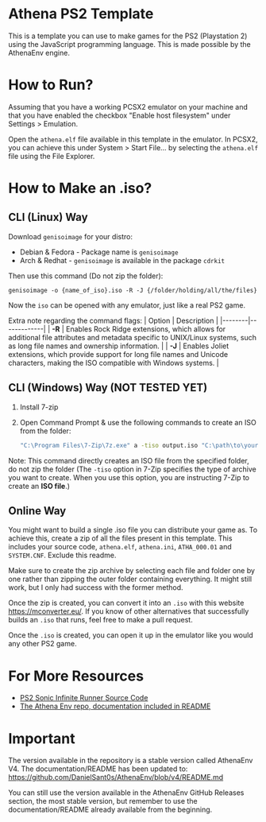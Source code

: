 # Athena PS2 Template

This is a template you can use to make games for the PS2 (Playstation 2) using the JavaScript programming language.
This is made possible by the AthenaEnv engine.

# How to Run?

Assuming that you have a working PCSX2 emulator on your machine and that you have enabled the
checkbox "Enable host filesystem" under Settings > Emulation.

Open the `athena.elf` file available in this template in the emulator.
In PCSX2, you can achieve this under System > Start File... by selecting the `athena.elf` file using the File Explorer.

# How to Make an .iso?

## CLI (Linux) Way
Download `genisoimage` for your distro: 
 - Debian & Fedora - Package name is `genisoimage`
 - Arch & Redhat - `genisoimage` is available in the package `cdrkit`

 Then use this command (Do not zip the folder):

 ```
 genisoimage -o {name_of_iso}.iso -R -J {/folder/holding/all/the/files}   
```
 
 Now the `iso` can be opened with any emulator, just like a real PS2 game.
 
 Extra note regarding the command flags: 
 | Option | Description |
 |--------|-------------|
 | **-R** | Enables Rock Ridge extensions, which allows for additional file attributes and metadata specific to UNIX/Linux systems, such as long file names and ownership information. |
 | **-J** | Enables Joliet extensions, which provide support for long file names and Unicode characters, making the ISO compatible with Windows systems. |


## CLI (Windows) Way (NOT TESTED YET)
1. Install 7-zip
2. Open Command Prompt & use the following commands to create an ISO from the folder:

   ```bash
   "C:\Program Files\7-Zip\7z.exe" a -tiso output.iso "C:\path\to\your\folder\*"
   ```

Note: This command directly creates an ISO file from the specified folder, do not zip the folder
(The `-tiso` option in 7-Zip specifies the type of archive you want to create. When you use this option, you are instructing 7-Zip to create an **ISO file**.) 


## Online Way
You might want to build a single .iso file you can distribute your game as.
To achieve this, create a zip of all the files present in this template.
This includes your source code, `athena.elf`, `athena.ini`, `ATHA_000.01` and `SYSTEM.CNF`.
Exclude this readme.

Make sure to create the zip archive by selecting each file and folder one by one rather than zipping the outer folder
containing everything. It might still work, but I only had success with the former method.

Once the zip is created, you can convert it into an `.iso` with this website https://mconverter.eu/.
If you know of other alternatives that successfully builds an `.iso` that runs, feel free to make a pull request.

Once the `.iso` is created, you can open it up in the emulator like you would any other PS2 game.

# For More Resources

- [PS2 Sonic Infinite Runner Source Code](https://github.com/DevWill-hub/Sonic-Infinite-Runner-PS2)
- [The Athena Env repo, documentation included in README](https://github.com/DanielSant0s/AthenaEnv)

# Important

The version available in the repository is a stable version called AthenaEnv V4. The documentation/README has been updated to: https://github.com/DanielSant0s/AthenaEnv/blob/v4/README.md

You can still use the version available in the AthenaEnv GitHub Releases section, the most stable version, but remember to use the documentation/README already available from the beginning.
